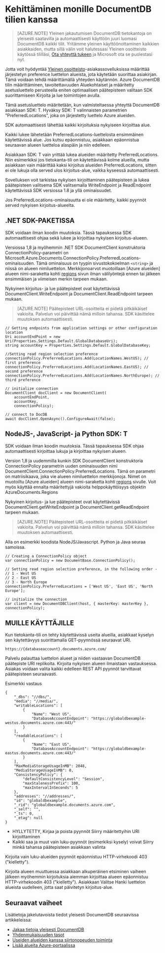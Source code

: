 <properties
   pageTitle="Useiden alueiden DocumentDB kehittämisen | Microsoft Azure"
   description="Opettele käyttää useita alueilla tietojen Azure DocumentDB täysin hallitun NoSQL tietokannan palvelu."
   services="documentdb"
   documentationCenter=""
   authors="kiratp"
   manager="jhubbard"
   editor=""/>

<tags
   ms.service="documentdb"
   ms.devlang="multiple"
   ms.topic="article"
   ms.tgt_pltfrm="na"
   ms.workload="na"
   ms.date="10/25/2016"
   ms.author="kipandya"/>
   
# <a name="developing-with-multi-region-documentdb-accounts"></a>Kehittäminen monille DocumentDB tilien kanssa

> [AZURE.NOTE] Yleinen jakautumisen DocumentDB tietokantoja on yleisesti saatavilla ja automaattisesti käyttöön juuri luomasi DocumentDB kaikki tilit. Yritämme yleinen käyttöönottaminen kaikkien asiakkaiden, mutta sillä välin voit halutessasi Yleinen osoitteisto käytössä tililläsi, [Ota yhteyttä tukeen](https://portal.azure.com/?#blade/Microsoft_Azure_Support/HelpAndSupportBlade) ja Microsoft ota se puolestasi nyt.

Jotta voit hyödyntää [Yleinen osoitteisto](documentdb-distribute-data-globally.md)-asiakassovelluksissa määrittää järjestetyn preference luettelon alueista, jota käytetään suorittaa asiakirjan. Tämä voidaan tehdä määrittämällä yhteyden käytännön. Azure DocumentDB tilin määrittäminen, tavoitettavuuden Aluekohtaiset ja määritetty asetusluettelo perusteella eniten optimaalisen päätepisteen valitaan SDK suorittamiseen Kirjoita ja lue toimintojen avulla. 

Tämä asetusluettelo määritetään, kun valmisteltaessa yhteyttä DocumentDB asiakkaan SDK: T. Hyväksy SDK: T valinnaisten parametrien "PreferredLocations", joka on järjestetty luettelo Azure alueiden.

SDK automaattisesti lähettää kaikki kirjoituksia nykyiseen kirjoittaa alue. 

Kaikki lukee lähetetään PreferredLocations-luettelosta ensimmäinen käytettävissä alue. Jos kutsu epäonnistuu, asiakkaan epäonnistua seuraavan alueen luetteloa alaspäin ja niin edelleen. 

Asiakkaan SDK: T vain yrittää lukea alueiden määritetty PreferredLocations. Niin esimerkiksi jos tietokanta-tili on käytettävissä kolme alueilla, mutta asiakkaan vain määrittää kaksi kirjoitus alueiden PreferredLocations, sitten ei ole lukuja olla served ulos kirjoitus-alue, vaikka kyseessä automaattisesti.

Sovelluksen voit tarkistaa nykyisen kirjoittaminen päätepisteen ja lukea päätepisteen valitsema SDK valitsemalla WriteEndpoint ja ReadEndpoint käytettävissä SDK versiossa 1.8 ja yllä ominaisuudet. 

Jos PreferredLocations-ominaisuutta ei ole määritetty, kaikki pyynnöt served nykyisen kirjoitus-alueelta. 


## <a name="net-sdk"></a>.NET SDK-PAKETISSA
SDK voidaan ilman koodin muutoksia. Tässä tapauksessa SDK automaattisesti ohjaa sekä lukee ja kirjoittaa nykyisen kirjoitus-alueen. 

Versiossa 1,8 ja myöhemmin .NET SDK DocumentClient konstruktoria ConnectionPolicy-parametri on Microsoft.Azure.Documents.ConnectionPolicy.PreferredLocations-ominaisuuden. Tämä ominaisuus on tyypin sivustokokoelman `<string>` ja niissä on alueen nimiluettelon. Merkkijonoarvot muotoillaan [Azure alueiden] alueen nimi-saraketta kohti [ regions] sivun ilman välilyöntejä ennen tai jälkeen ensimmäisen ja viimeisen merkin tarpeen mukaan.

Nykyinen kirjoitus- ja lue päätepisteet ovat käytettävissä DocumentClient.WriteEndpoint ja DocumentClient.ReadEndpoint tarpeen mukaan.

> [AZURE.NOTE] Päätepisteet URL-osoitteita ei pidetä pitkäikäiset vakioita. Palvelun voi päivittää nämä milloin tahansa. SDK käsittelee muutoksen automaattisesti.

    // Getting endpoints from application settings or other configuration location
    Uri accountEndPoint = new Uri(Properties.Settings.Default.GlobalDatabaseUri);
    string accountKey = Properties.Settings.Default.GlobalDatabaseKey;

    //Setting read region selection preference 
    connectionPolicy.PreferredLocations.Add(LocationNames.WestUS); // first preference
    connectionPolicy.PreferredLocations.Add(LocationNames.EastUS); // second preference
    connectionPolicy.PreferredLocations.Add(LocationNames.NorthEurope); // third preference

    // initialize connection
    DocumentClient docClient = new DocumentClient(
        accountEndPoint,
        accountKey,
        connectionPolicy);

    // connect to DocDB 
    await docClient.OpenAsync().ConfigureAwait(false);


## <a name="nodejs-javascript-and-python-sdks"></a>NodeJS-, JavaScript- ja Python SDK: T
SDK voidaan ilman koodin muutoksia. Tässä tapauksessa SDK ohjaa automaattisesti kirjoittaa lukuja ja kirjoittaa nykyisen alueen. 

Version 1,8 ja uudemmilla kunkin SDK DocumentClient konstruktoria ConnectionPolicy parametrin uuden ominaisuuden nimi DocumentClient.ConnectionPolicy.PreferredLocations. Tämä on parametri on matriisikaava, joka vie alueen nimiluettelon merkkijonoja. Nimet on muotoiltu [Azure alueiden] alueen nimi-saraketta kohti [ regions] sivulle. Voit myös käyttää ennalta määritettyjä vakioita helppokäyttöisyys objektin AzureDocuments.Regions

Nykyinen kirjoitus- ja lue päätepisteet ovat käytettävissä DocumentClient.getWriteEndpoint ja DocumentClient.getReadEndpoint tarpeen mukaan.

> [AZURE.NOTE] Päätepisteet URL-osoitteita ei pidetä pitkäikäiset vakioita. Palvelun voi päivittää nämä milloin tahansa. SDK käsittelee muutoksen automaattisesti.

Alla on esimerkki koodista NodeJS/Javascript. Python ja Java seuraa samoissa.

    // Creating a ConnectionPolicy object
    var connectionPolicy = new DocumentBase.ConnectionPolicy();
    
    // Setting read region selection preference, in the following order -
    // 1 - West US
    // 2 - East US
    // 3 - North Europe
    connectionPolicy.PreferredLocations = ['West US', 'East US', 'North Europe'];
    
    // initialize the connection
    var client = new DocumentDBClient(host, { masterKey: masterKey }, connectionPolicy);


## <a name="rest"></a>MUILLE KÄYTTÄJILLE 
Kun tietokanta-tili on tehty käytettävissä useita alueilla, asiakkaat kyselyn sen käytettävyys suorittamalla GET-pyynnössä seuraavat URI.

    https://{databaseaccount}.documents.azure.com/

Palvelu palauttaa luettelon alueet ja niiden vastaavan DocumentDB päätepiste URI replikoita. Kirjoita nykyisen alueen ilmaistaan vastauksessa. Asiakas voidaan valita kaikki edelleen REST API pyynnöt tarvittavat päätepisteen seuraavasti.

Esimerkki vastaus

    {
        "_dbs": "//dbs/",
        "media": "//media/",
        "writableLocations": [
            {
                "Name": "West US",
                "DatabaseAccountEndpoint": "https://globaldbexample-westus.documents.azure.com:443/"
            }
        ],
        "readableLocations": [
            {
                "Name": "East US",
                "DatabaseAccountEndpoint": "https://globaldbexample-eastus.documents.azure.com:443/"
            }
        ],
        "MaxMediaStorageUsageInMB": 2048,
        "MediaStorageUsageInMB": 0,
        "ConsistencyPolicy": {
            "defaultConsistencyLevel": "Session",
            "maxStalenessPrefix": 100,
            "maxIntervalInSeconds": 5
        },
        "addresses": "//addresses/",
        "id": "globaldbexample",
        "_rid": "globaldbexample.documents.azure.com",
        "_self": "",
        "_ts": 0,
        "_etag": null
    }


-   HYLLYTETTY, Kirjaa ja poista pyynnöt Siirry määritettyihin URI kirjoittaminen
-   Kaikki saa ja muut vain luku-pyynnöt (esimerkiksi kysely) voivat Siirry minkä tahansa päätepisteen asiakkaan valinta

Kirjoita vain luku-alueiden pyynnöt epäonnistuu HTTP-virhekoodi 403 ("kielletty").

Kirjoita alueen muuttuessa asiakkaan alkuperäinen etsiminen vaiheen jälkeen myöhemmin kirjoituksia aiemman kirjoittaa alueen epäonnistuu HTTP-virhekoodin 403 ("kielletty"). Asiakkaan Valitse Hanki luettelon alueista uudelleen, jotta saat päivitetyn kirjoitus-alue.

## <a name="next-steps"></a>Seuraavat vaiheet

Lisätietoja jakelutavoista tiedot yleisesti DocumentDB seuraavissa artikkeleissa:

- [Jakaa tietoja yleisesti DocumentDB](documentdb-distribute-data-globally.md)
- [Yhdenmukaisuuden tasot](documentdb-consistency-levels.md)
- [Useiden alueiden kanssa siirtonopeuden toiminta](documentdb-manage.md#how-throughput-works-with-multiple-regions)
- [Lisää alueita Azure-portaalissa](documentdb-portal-global-replication.md)

[regions]: https://azure.microsoft.com/regions/ 
